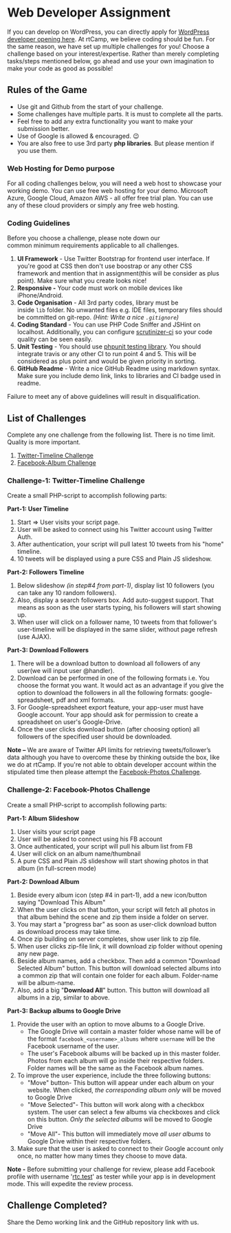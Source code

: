 # Web Developer Assignment

If you can develop on WordPress, you can directly apply for [WordPress developer opening here](https://careers.rtcamp.com/wordpress-engineer/assignment/ "WordPress Developer Assignment"). At rtCamp, we believe coding should be fun. For the same reason, we have set up multiple challenges for you! Choose a challenge based on your interest/expertise. Rather than merely completing tasks/steps mentioned below, go ahead and use your own imagination to make your code as good as possible!

Rules of the Game
-----------------

*   Use git and Github from the start of your challenge.
*   Some challenges have multiple parts. It is must to complete all the parts.
*   Feel free to add any extra functionality you want to make your submission better.
*   Use of Google is allowed & encouraged. 😉
*   You are also free to use 3rd party **php libraries**. But please mention if you use them.

### Web Hosting for Demo purpose

For all coding challenges below, you will need a web host to showcase your working demo. You can use free web hosting for your demo. Microsoft Azure, Google Cloud, Amazon AWS - all offer free trial plan. You can use any of these cloud providers or simply any free web hosting.

### Coding Guidelines

Before you choose a challenge, please note down our common minimum requirements applicable to all challenges.

1.  **UI Framework** - Use Twitter Bootstrap for frontend user interface. If you're good at CSS then don't use boostrap or any other CSS framework and mention that in assignment(this will be consider as plus point). Make sure what you create looks nice!
2.  **Responsive -** Your code must work on mobile devices like iPhone/Android.
3.  **Code Organisation** - All 3rd party codes, library must be inside `lib` folder. No unwanted files e.g. IDE files, temporary files should be committed on git-repo. _(Hint: Write a nice `.gitignore`)_
4.  **Coding Standard** - You can use PHP Code Sniffer and JSHint on localhost. Additionally, you can configure [scrutinizer-ci](https://scrutinizer-ci.com/) so your code quality can be seen easily.
5.  **Unit Testing** - You should use [phpunit testing library](https://phpunit.de). You should integrate travis or any other CI to run point 4 and 5. This will be considered as plus point and would be given priority in sorting.
6.  **GitHub Readme** - Write a nice GitHub Readme using markdown syntax. Make sure you include demo link, links to libraries and CI badge used in readme.

Failure to meet any of above guidelines will result in disqualification.

List of Challenges
------------------

Complete any one challenge from the following list. There is no time limit. Quality is more important.

1.  [Twitter-Timeline Challenge](#challenge-1-twitter-timeline-challenge)
2.  [Facebook-Album Challenge](#challenge-2-facebook-photos-challenge)

### Challenge-1: Twitter-Timeline Challenge

Create a small PHP-script to accomplish following parts: 

**Part-1: User Timeline**

1.  Start => User visits your script page.
2.  User will be asked to connect using his Twitter account using Twitter Auth.
3.  After authentication, your script will pull latest 10 tweets from his "home" timeline.
4.  10 tweets will be displayed using a pure CSS and Plain JS slideshow.

**Part-2: Followers Timeline**

1.  Below slideshow _(in step#4 from part-1)_, display list 10 followers (you can take any 10 random followers).
2.  Also, display a search followers box. Add auto-suggest support. That means as soon as the user starts typing, his followers will start showing up.
3.  When user will click on a follower name, 10 tweets from that follower's user-timeline will be displayed in the same slider, without page refresh (use AJAX).

**Part-3: Download Followers**

1.  There will be a download button to download all followers of any user(we will input user @handler).
2.  Download can be performed in one of the following formats i.e. You choose the format you want. It would act as an advantage if you give the option to download the followers in all the following formats: google-spreadsheet, pdf and xml formats.
3.  For Google-spreadsheet export feature, your app-user must have Google account. Your app should ask for permission to create a spreadsheet on user's Google-Drive.
4.  Once the user clicks download button (after choosing option) all followers of the specified user should be downloaded.

**Note –** We are aware of Twitter API limits for retrieving tweets/follower’s data although you have to overcome these by thinking outside the box, like we do at rtCamp. If you're not able to obtain developer account within the stipulated time then please attempt the [Facebook-Photos Challenge](#challenge-2-facebook-photos-challenge).

### Challenge-2: Facebook-Photos Challenge

Create a small PHP-script to accomplish following parts: 

**Part-1: Album Slideshow**

1.  User visits your script page
2.  User will be asked to connect using his FB account
3.  Once authenticated, your script will pull his album list from FB
4.  User will click on an album name/thumbnail
5.  A pure CSS and Plain JS slideshow will start showing photos in that album (in full-screen mode)

**Part-2: Download Album**

1.  Beside every album icon (step #4 in part-1), add a new icon/button saying "Download This Album"
2.  When the user clicks on that button, your script will fetch all photos in that album behind the scene and zip them inside a folder on server.
3.  You may start a "progress bar" as soon as user-click download button as download process may take time.
4.  Once zip building on server completes, show user link to zip file.
5.  When user clicks zip-file link, it will download zip folder without opening any new page.
6.  Beside album names, add a checkbox. Then add a common "Download Selected Album" button. This button will download selected albums into a common zip that will contain one folder for each album. Folder-name will be album-name.
7.  Also, add a big "**Download All**" button. This button will download all albums in a zip, similar to above.

**Part-3: Backup albums to Google Drive**

1.  Provide the user with an option to move albums to a Google Drive.
    *   The Google Drive will contain a master folder whose name will be of the format `facebook_<username>_albums` where `username` will be the Facebook username of the user.
    *   The user's Facebook albums will be backed up in this master folder. Photos from each album will go inside their respective folders. Folder names will be the same as the Facebook album names.
2.  To improve the user experience, include the three following buttons:
    *   "Move" button- This button will appear under each album on your website. When clicked, _the corresponding album only_ will be moved to Google Drive
    *   "Move Selected"- This button will work along with a checkbox system. The user can select a few albums via checkboxes and click on this button. _Only the selected albums_ will be moved to Google Drive
    *   "Move All"- This button will immediately move _all user albums_ to Google Drive within their respective folders.
3.  Make sure that the user is asked to connect to their Google account only once, no matter how many times they choose to move data.

**Note -** Before submitting your challenge for review, please add Facebook profile with username '[rtc.test](https://www.facebook.com/rtc.test)' as tester while your app is in development mode. This will expedite the review process.

Challenge Completed?
--------------------

Share the Demo working link and the GitHub repository link with us.
